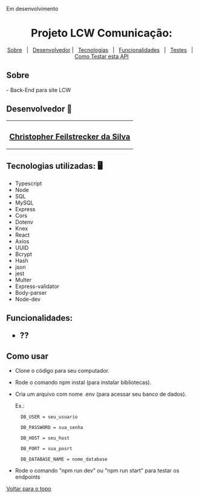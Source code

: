 
Em desenvolvimento 

<h1 align="center" id="top">Projeto LCW Comunicação: </h1>

<p align="center">
  <a href="#sobre">Sobre</a> &#xa0; | &#xa0; 
  <a href="#desenvolvedor">Desenvolvedor</a> | &#xa0;
<a href="#tecnologias">Tecnologias</a> &#xa0; | &#xa0;
<a href="#funcionalidades">Funcionalidades</a> &#xa0; | &#xa0;
<a href="#testes">Testes</a> &#xa0; | &#xa0;
<a href="#comousar">Como Testar esta API</a>

</p>
<h2 id="sobre"> Sobre </h2>
- Back-End para site LCW
 

<h2 id="desenvolvedor"> Desenvolvedor 🤖 </h2>

<table>
  <tr>
  <td align="center"><a href="https://github.com/ChristpherFeilstrecker">
   <sub><h2>Christopher Feilstrecker da Silva</h2> </sub> 
       
</table>


<h2 id="tecnologias"> Tecnologias utilizadas: 🖥️ </h2>

- Typescript
- Node
- SQL
- MySQL
- Express
- Cors
- Dotenv
- Knex
- React
- Axios
- UUID
- Bcrypt
- Hash
- json
- jest
- Multer
- Express-validator
- Body-parser
- Node-dev


<h2 id="funcionalidades"> Funcionalidades:

* ??



<h2 id="comousar"> Como usar </h2>

- Clone o código para seu computador.
- Rode o comando npm instal (para instalar bibliotecas).
- Cria um arquivo com nome .env (para acessar seu banco de dados).
  
   Ex.: 
   
        DB_USER = seu_usuario
  
        DB_PASSWORD = sua_senha
  
        DB_HOST = seu_host
  
        DB_PORT = sua_posrt
  
        DB_DATABASE_NAME = nome_database
  
- Rode o comando "npm run dev" ou "npm run start" para testar os endpoints


<a href="#top">Voltar para o topo</a> 